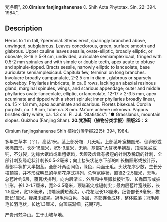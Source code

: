 梵净蓟",
20.**Cirsium fanjingshanense** C. Shih Acta Phytotax. Sin. 22: 394. 1984.",

## Description
Herbs to 1 m tall, ?perennial. Stems erect, sparingly branched above, unwinged, subglabrous. Leaves concolorous, green, surface smooth and glabrous. Upper cauline leaves sessile, ovate-elliptic, broadly elliptic, or obovate, 8-16 × 5-9 cm, undivided, auriculate semiamplexicaul, fringed with 0.5-2 mm spinules and with simple or double teeth, apex acute to obtuse and spinule-tipped. Bracts sessile, narrowly elliptic to lanceolate, base auriculate semiamplexicaul. Capitula few, terminal on long branches. Involucre broadly campanulate, 2-2.5 cm in diam., glabrous or sparsely cobwebby. Phyllaries imbricate, in ca. 6 rows, lacking an abaxial resinous gland, marginal spinules, wings, and scarious appendage; outer and middle phyllaries ovate-lanceolate, elliptic, or lanceolate, 12-17 × 2-3.5 mm, apex acuminate and tipped with a short spinule; inner phyllaries broadly linear, ca. 15 × 1.8 mm, apex acuminate and scarious. Florets bisexual. Corolla purplish, ca. 1.8 cm, tube ca. 8 mm. Mature achene unknown. Pappus bristles dirty white, ca. 1.3 cm. Fl. Jul.
  "Statistics": "● Grasslands, mountain slopes. Guizhou (Fanjing Shan).
**20.梵净蓟（植物分类学报）图版25：2**

Cirsium fanjingshanense Shih 植物分类学报22(5): 394, 1984。

多年生草本（？），高达1米。茎上部分枝，几无毛。上部茎叶宽椭圆形、倒卵形或状椭圆形，长8-16厘米，宽5-9厘米，无柄，基部扩大耳状半抱茎，顶端急尖或钝，不分裂，边缘大锯齿或重粗锯齿，齿顶及齿缘有极短的针刺及稀疏的针刺，全部针刺及缘毛状针刺长0.5-2毫米；向上接头状花序下部的叶长椭圆形或披针形，基部耳状扩大半抱茎。全部叶两面同色，绿色，两面无毛。头状花序少数，生长分枝顶端，并不形成明显的伞房花序式排列。总苞宽钟状，直径2-2.5厘米，无毛。总苞片约6层，覆瓦状排列，向内层渐长，外层和中层卵状披针形、长椭圆形或披针形，长1.2-1.7厘米，宽2-3.5毫米，顶端渐尖成短刺尖；最内层苞片宽线形，长1.5厘米，宽1.8毫米，顶端膜质短渐尖。小花花冠长1.8厘米，细管部长8毫米，檐部长1厘米。瘦果未成熟。冠毛污白色，多层，基部连合成环，整体脱落；冠毛刚毛长羽毛状，长达1.3厘米，向顶端渐细。花期7月。

产贵州梵净山。生于山坡草地。
